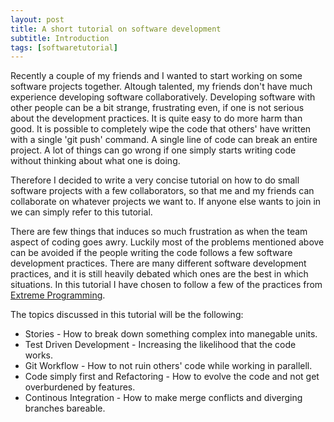 ```yaml
---
layout: post
title: A short tutorial on software development
subtitle: Introduction
tags: [softwaretutorial]
---
```


Recently a couple of my friends and I wanted to start working on some software projects together. Altough talented, my friends don't have much experience developing software collaboratively. Developing software with other people can be a bit strange, frustrating even, if one is not serious about the development practices. It is quite easy to do more harm than good. It is possible to completely wipe the code that others' have written with a single 'git push' command. A single line of code can break an entire project. A lot of things can go wrong if one simply starts writing code without thinking about what one is doing.

Therefore I decided to write a very concise tutorial on how to do small software projects with a few collaborators, so that me and my friends can collaborate on whatever projects we want to. If anyone else wants to join in we can simply refer to this tutorial.

There are few things that induces so much frustration as when the team aspect of coding goes awry. Luckily most of the problems mentioned above can be avoided if the people writing the code follows a few software development practices. There are many different software development practices, and it is still heavily debated which ones are the best in which situations. In this tutorial I have chosen to follow a few of the practices from [Extreme Programming](https://www.agilealliance.org/glossary/xp/#q=~(filters~(postType~(~'post~'aa_book~'aa_event_session~'aa_experience_report~'aa_glossary~'aa_research_paper~'aa_video)~tags~(~'xp))~searchTerm~'~sort~false~sortDirection~'asc~page~1)). 

The topics discussed in this tutorial will be the following:
* Stories - How to break down something complex into manegable units.
* Test Driven Development - Increasing the likelihood that the code works.
* Git Workflow - How to not ruin others' code while working in parallell.
* Code simply first and Refactoring - How to evolve the code and not get overburdened by features.
* Continous Integration - How to make merge conflicts and diverging branches bareable.
